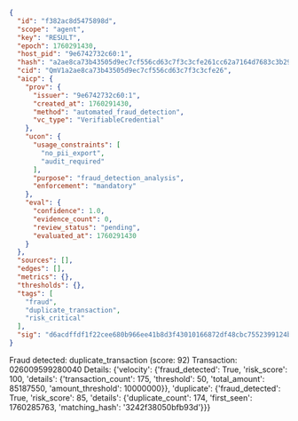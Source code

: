```json
{
  "id": "f382ac8d5475898d",
  "scope": "agent",
  "key": "RESULT",
  "epoch": 1760291430,
  "host_pid": "9e6742732c60:1",
  "hash": "a2ae8ca73b43505d9ec7cf556cd63c7f3c3cfe261cc62a7164d7683c3b297e03",
  "cid": "QmV1a2ae8ca73b43505d9ec7cf556cd63c7f3c3cfe26",
  "aicp": {
    "prov": {
      "issuer": "9e6742732c60:1",
      "created_at": 1760291430,
      "method": "automated_fraud_detection",
      "vc_type": "VerifiableCredential"
    },
    "ucon": {
      "usage_constraints": [
        "no_pii_export",
        "audit_required"
      ],
      "purpose": "fraud_detection_analysis",
      "enforcement": "mandatory"
    },
    "eval": {
      "confidence": 1.0,
      "evidence_count": 0,
      "review_status": "pending",
      "evaluated_at": 1760291430
    }
  },
  "sources": [],
  "edges": [],
  "metrics": {},
  "thresholds": {},
  "tags": [
    "fraud",
    "duplicate_transaction",
    "risk_critical"
  ],
  "sig": "d6acdffdf1f22cee680b966ee41b8d3f43010166872df48cbc7552399124bbd0"
}
```

Fraud detected: duplicate_transaction (score: 92)
Transaction: 026009599280040
Details: {'velocity': {'fraud_detected': True, 'risk_score': 100, 'details': {'transaction_count': 175, 'threshold': 50, 'total_amount': 85187550, 'amount_threshold': 10000000}}, 'duplicate': {'fraud_detected': True, 'risk_score': 85, 'details': {'duplicate_count': 174, 'first_seen': 1760285763, 'matching_hash': '3242f38050bfb93d'}}}